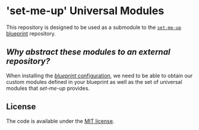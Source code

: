 # 'set-me-up' Universal Modules

This repository is designed to be used as a submodule to the [`set-me-up` blueprint](https://github.com/dotbrains/set-me-up-blueprint) repository.

## _Why abstract these modules to an external repository?_

When installing the [_blueprint_ configuration](https://github.com/dotbrains/set-me-up-installer/blob/209918331c7bb0e38431abcf621b88f2011b09d4/install.sh#L258), we need to be able to obtain our custom modules defined in your blueprint as well as the set of universal modules that _set-me-up_ provides.

## License

The code is available under the [MIT license](LICENSE).

